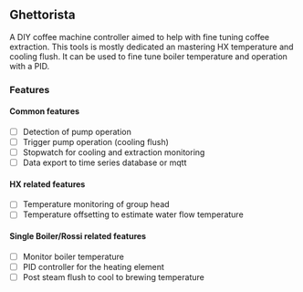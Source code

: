 ## Ghettorista ##

A DIY coffee machine controller aimed to help with fine tuning coffee
extraction.
This tools is mostly dedicated an mastering HX temperature and cooling flush.
It can be used to fine tune boiler temperature and operation with a PID.

### Features ###

#### Common features ####

- [ ] Detection of pump operation
- [ ] Trigger pump operation (cooling flush)
- [ ] Stopwatch for cooling and extraction monitoring
- [ ] Data export to time series database or mqtt

#### HX related features ####

- [ ] Temperature monitoring of group head
- [ ] Temperature offsetting to estimate water flow temperature

#### Single Boiler/Rossi related features ####

- [ ] Monitor boiler temperature
- [ ] PID controller for the heating element
- [ ] Post steam flush to cool to brewing temperature
